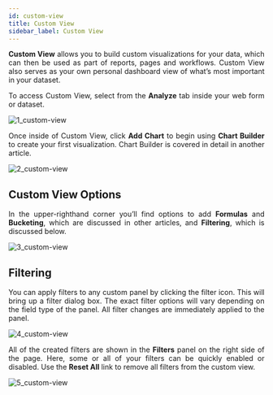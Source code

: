 ```yaml
---
id: custom-view
title: Custom View
sidebar_label: Custom View
---
```


<div style="text-align: justify">

**Custom View** allows you to build custom visualizations for your data, which can then be used as part of reports, pages and workflows. Custom View also serves as your own personal dashboard view of what’s most important in your dataset. 

To access Custom View, select from the **Analyze** tab inside your web form or dataset. 

![1_custom-view](https://s3.amazonaws.com/cdn.qrvey.com/documentation_assets/ui-docs/dataviews/3.4.3.7_custom-view/1_custom-view.png#thumbnail-60)

Once inside of Custom View, click **Add Chart** to begin using **Chart Builder** to create your first visualization. Chart Builder is covered in detail in another article. 

![2_custom-view](https://s3.amazonaws.com/cdn.qrvey.com/documentation_assets/ui-docs/dataviews/3.4.3.7_custom-view/2_custom-view.png#thumbnail)


## Custom View Options 
In the upper-righthand corner you’ll find options to add **Formulas** and **Bucketing**, which are discussed in other articles, and **Filtering**, which is discussed below.

![3_custom-view](https://s3.amazonaws.com/cdn.qrvey.com/documentation_assets/ui-docs/dataviews/3.4.3.7_custom-view/3_custom-view.png#thumbnail-60)


## Filtering
You can apply filters to any custom panel by clicking the filter icon. This will bring up a filter dialog box. The exact filter options will vary depending on the field type of the panel. All filter changes are immediately applied to the panel.

![4_custom-view](https://s3.amazonaws.com/cdn.qrvey.com/documentation_assets/ui-docs/dataviews/3.4.3.7_custom-view/4_custom-view.png#thumbnail)

All of the created filters are shown in the **Filters** panel on the right side of the page. Here, some or all of your filters can be quickly enabled or disabled. Use the **Reset All** link to remove all filters from the custom view.

![5_custom-view](https://s3.amazonaws.com/cdn.qrvey.com/documentation_assets/ui-docs/dataviews/3.4.3.7_custom-view/5_custom-view.png#thumbnail-40)
